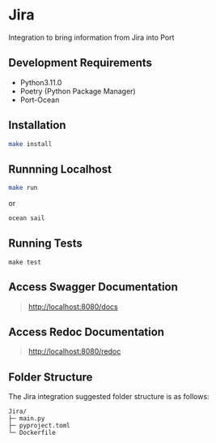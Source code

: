 # Jira

Integration to bring information from Jira into Port

## Development Requirements

- Python3.11.0
- Poetry (Python Package Manager)
- Port-Ocean

## Installation

```sh
make install
```

## Runnning Localhost
```sh
make run
```
or
```sh
ocean sail
```

## Running Tests

`make test`

## Access Swagger Documentation

> <http://localhost:8080/docs>

## Access Redoc Documentation

> <http://localhost:8080/redoc>


## Folder Structure
The Jira integration suggested folder structure is as follows:

```
Jira/
├─ main.py
├─ pyproject.toml
└─ Dockerfile
```